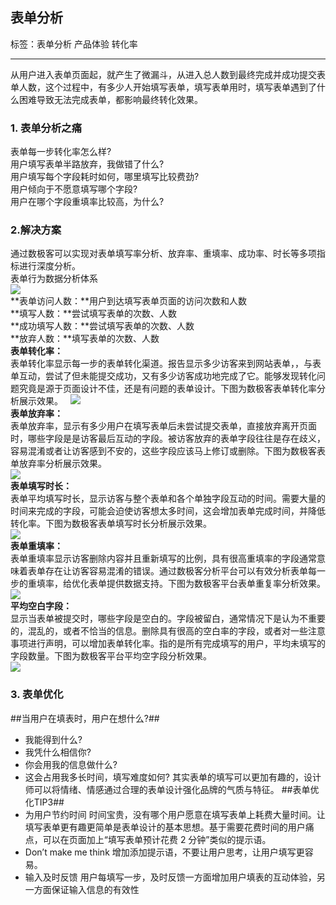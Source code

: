 ## 表单分析

标签：表单分析 产品体验 转化率

------

从用户进入表单页面起，就产生了微漏斗，从进入总人数到最终完成并成功提交表单人数，这个过程中，有多少人开始填写表单，填写表单用时，填写表单遇到了什么困难导致无法完成表单，都影响最终转化效果。  
### 1. 表单分析之痛  
表单每一步转化率怎么样?  
用户填写表单半路放弃，我做错了什么?  
用户填写每个字段耗时如何，哪里填写比较费劲?  
用户倾向于不愿意填写哪个字段?  
用户在哪个字段重填率比较高，为什么?  
### 2.解决方案
通过数极客可以实现对表单填写率分析、放弃率、重填率、成功率、时长等多项指标进行深度分析。  
表单行为数据分析体系  
![](http://www.shujike.com/docsimg/指标体系.png)  
**表单访问人数：**用户到达填写表单页面的访问次数和人数  
**填写人数：**尝试填写表单的次数、人数  
**成功填写人数：**尝试填写表单的次数、人数  
**放弃人数：**填写表单的次数、人数  
**表单转化率：**  
表单转化率显示每一步的表单转化渠道。报告显示多少访客来到网站表单，，与表单互动，尝试了但未能提交成功，又有多少访客成功地完成了它。能够发现转化问题究竟是源于页面设计不佳，还是有问题的表单设计。下图为数极客表单转化率分析展示效果。  
![](http://www.shujike.com/docsimg/表单转化率.jpg)  
**表单放弃率：**  
表单放弃率，显示有多少用户在填写表单后未尝试提交表单，直接放弃离开页面时，哪些字段是是访客最后互动的字段。被访客放弃的表单字段往往是存在歧义，容易混淆或者让访客感到不安的，这些字段应该马上修订或删除。下图为数极客表单放弃率分析展示效果。  
![](http://www.shujike.com/docsimg/表单放弃率.jpg)  
**表单填写时长：**  
表单平均填写时长，显示访客与整个表单和各个单独字段互动的时间。需要大量的时间来完成的字段，可能会迫使访客想太多时间，这会增加表单完成时间，并降低转化率。下图为数极客表单填写时长分析展示效果。  
![](http://www.shujike.com/docsimg/表单填写时长.jpg)  
**表单重填率：**  
表单重填率显示访客删除内容并且重新填写的比例，具有很高重填率的字段通常意味着表单存在让访客容易混淆的错误。通过数极客分析平台可以有效分析表单每一步的重填率，给优化表单提供数据支持。下图为数极客平台表单重复率分析效果。  
![](http://www.shujike.com/docsimg/重填率.jpg)  
**平均空白字段：**  
显示当表单被提交时，哪些字段是空白的。字段被留白，通常情况下是认为不重要的，混乱的，或者不恰当的信息。删除具有很高的空白率的字段，或者对一些注意事项进行声明，可以增加表单转化率。指的是所有完成填写的用户，平均未填写的字段数量。下图为数极客平台平均空字段分析效果。  
![](http://www.shujike.com/docsimg/平均空白字段.jpg)  
### 3. 表单优化  
##当用户在填表时，用户在想什么?##  
* 我能得到什么?
* 我凭什么相信你?
* 你会用我的信息做什么?
* 这会占用我多长时间，填写难度如何?
其实表单的填写可以更加有趣的，设计师可以将情绪、情感通过合理的表单设计强化品牌的气质与特征。
##表单优化TIP3##
* 为用户节约时间
时间宝贵，没有哪个用户愿意在填写表单上耗费大量时间。让填写表单更有趣更简单是表单设计的基本思想。基于需要花费时间的用户痛点，可以在页面加上“填写表单预计花费 2 分钟”类似的提示语。
* Don’t make me think
增加添加提示语，不要让用户思考，让用户填写更容易。
* 输入及时反馈
用户每填写一步，及时反馈一方面增加用户填表的互动体验，另一方面保证输入信息的有效性

